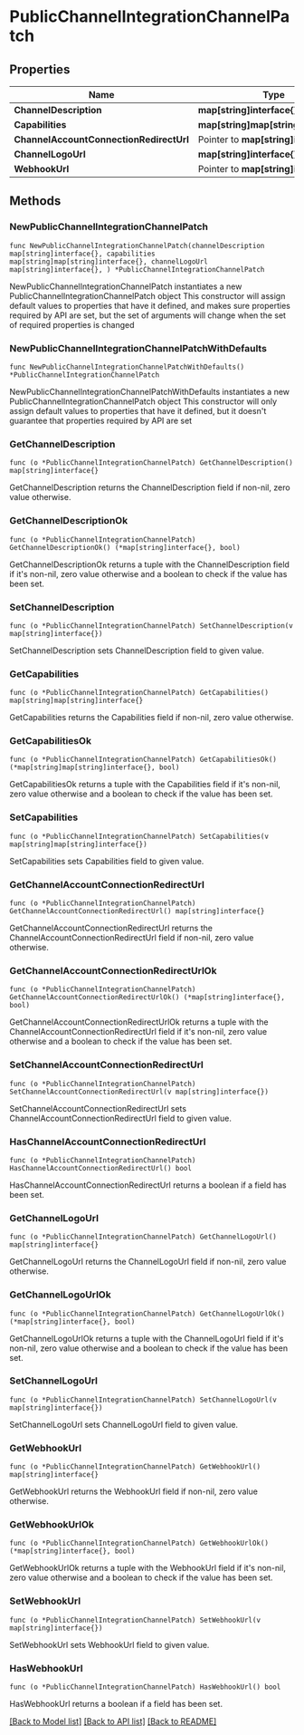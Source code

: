 # PublicChannelIntegrationChannelPatch

## Properties

Name | Type | Description | Notes
------------ | ------------- | ------------- | -------------
**ChannelDescription** | **map[string]interface{}** |  | 
**Capabilities** | **map[string]map[string]interface{}** |  | 
**ChannelAccountConnectionRedirectUrl** | Pointer to **map[string]interface{}** |  | [optional] 
**ChannelLogoUrl** | **map[string]interface{}** |  | 
**WebhookUrl** | Pointer to **map[string]interface{}** |  | [optional] 

## Methods

### NewPublicChannelIntegrationChannelPatch

`func NewPublicChannelIntegrationChannelPatch(channelDescription map[string]interface{}, capabilities map[string]map[string]interface{}, channelLogoUrl map[string]interface{}, ) *PublicChannelIntegrationChannelPatch`

NewPublicChannelIntegrationChannelPatch instantiates a new PublicChannelIntegrationChannelPatch object
This constructor will assign default values to properties that have it defined,
and makes sure properties required by API are set, but the set of arguments
will change when the set of required properties is changed

### NewPublicChannelIntegrationChannelPatchWithDefaults

`func NewPublicChannelIntegrationChannelPatchWithDefaults() *PublicChannelIntegrationChannelPatch`

NewPublicChannelIntegrationChannelPatchWithDefaults instantiates a new PublicChannelIntegrationChannelPatch object
This constructor will only assign default values to properties that have it defined,
but it doesn't guarantee that properties required by API are set

### GetChannelDescription

`func (o *PublicChannelIntegrationChannelPatch) GetChannelDescription() map[string]interface{}`

GetChannelDescription returns the ChannelDescription field if non-nil, zero value otherwise.

### GetChannelDescriptionOk

`func (o *PublicChannelIntegrationChannelPatch) GetChannelDescriptionOk() (*map[string]interface{}, bool)`

GetChannelDescriptionOk returns a tuple with the ChannelDescription field if it's non-nil, zero value otherwise
and a boolean to check if the value has been set.

### SetChannelDescription

`func (o *PublicChannelIntegrationChannelPatch) SetChannelDescription(v map[string]interface{})`

SetChannelDescription sets ChannelDescription field to given value.


### GetCapabilities

`func (o *PublicChannelIntegrationChannelPatch) GetCapabilities() map[string]map[string]interface{}`

GetCapabilities returns the Capabilities field if non-nil, zero value otherwise.

### GetCapabilitiesOk

`func (o *PublicChannelIntegrationChannelPatch) GetCapabilitiesOk() (*map[string]map[string]interface{}, bool)`

GetCapabilitiesOk returns a tuple with the Capabilities field if it's non-nil, zero value otherwise
and a boolean to check if the value has been set.

### SetCapabilities

`func (o *PublicChannelIntegrationChannelPatch) SetCapabilities(v map[string]map[string]interface{})`

SetCapabilities sets Capabilities field to given value.


### GetChannelAccountConnectionRedirectUrl

`func (o *PublicChannelIntegrationChannelPatch) GetChannelAccountConnectionRedirectUrl() map[string]interface{}`

GetChannelAccountConnectionRedirectUrl returns the ChannelAccountConnectionRedirectUrl field if non-nil, zero value otherwise.

### GetChannelAccountConnectionRedirectUrlOk

`func (o *PublicChannelIntegrationChannelPatch) GetChannelAccountConnectionRedirectUrlOk() (*map[string]interface{}, bool)`

GetChannelAccountConnectionRedirectUrlOk returns a tuple with the ChannelAccountConnectionRedirectUrl field if it's non-nil, zero value otherwise
and a boolean to check if the value has been set.

### SetChannelAccountConnectionRedirectUrl

`func (o *PublicChannelIntegrationChannelPatch) SetChannelAccountConnectionRedirectUrl(v map[string]interface{})`

SetChannelAccountConnectionRedirectUrl sets ChannelAccountConnectionRedirectUrl field to given value.

### HasChannelAccountConnectionRedirectUrl

`func (o *PublicChannelIntegrationChannelPatch) HasChannelAccountConnectionRedirectUrl() bool`

HasChannelAccountConnectionRedirectUrl returns a boolean if a field has been set.

### GetChannelLogoUrl

`func (o *PublicChannelIntegrationChannelPatch) GetChannelLogoUrl() map[string]interface{}`

GetChannelLogoUrl returns the ChannelLogoUrl field if non-nil, zero value otherwise.

### GetChannelLogoUrlOk

`func (o *PublicChannelIntegrationChannelPatch) GetChannelLogoUrlOk() (*map[string]interface{}, bool)`

GetChannelLogoUrlOk returns a tuple with the ChannelLogoUrl field if it's non-nil, zero value otherwise
and a boolean to check if the value has been set.

### SetChannelLogoUrl

`func (o *PublicChannelIntegrationChannelPatch) SetChannelLogoUrl(v map[string]interface{})`

SetChannelLogoUrl sets ChannelLogoUrl field to given value.


### GetWebhookUrl

`func (o *PublicChannelIntegrationChannelPatch) GetWebhookUrl() map[string]interface{}`

GetWebhookUrl returns the WebhookUrl field if non-nil, zero value otherwise.

### GetWebhookUrlOk

`func (o *PublicChannelIntegrationChannelPatch) GetWebhookUrlOk() (*map[string]interface{}, bool)`

GetWebhookUrlOk returns a tuple with the WebhookUrl field if it's non-nil, zero value otherwise
and a boolean to check if the value has been set.

### SetWebhookUrl

`func (o *PublicChannelIntegrationChannelPatch) SetWebhookUrl(v map[string]interface{})`

SetWebhookUrl sets WebhookUrl field to given value.

### HasWebhookUrl

`func (o *PublicChannelIntegrationChannelPatch) HasWebhookUrl() bool`

HasWebhookUrl returns a boolean if a field has been set.


[[Back to Model list]](../README.md#documentation-for-models) [[Back to API list]](../README.md#documentation-for-api-endpoints) [[Back to README]](../README.md)


